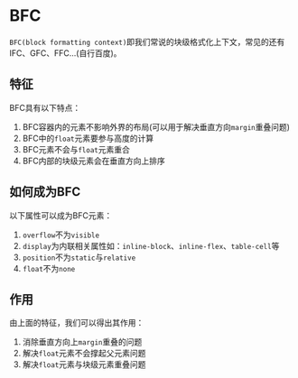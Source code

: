 # BFC

`BFC(block formatting context)`即我们常说的块级格式化上下文，常见的还有IFC、GFC、FFC...(自行百度)。

## 特征

BFC具有以下特点：

1. BFC容器内的元素不影响外界的布局(可以用于解决垂直方向`margin`重叠问题)
2. BFC中的`float`元素要参与高度的计算
3. BFC元素不会与`float`元素重合
4. BFC内部的块级元素会在垂直方向上排序

## 如何成为BFC

以下属性可以成为BFC元素：

1. `overflow`不为`visible`
2. `display`为内联相关属性如：`inline-block`、`inline-flex`、`table-cell`等
3. `position`不为`static`与`relative`
4. `float`不为`none`

## 作用

由上面的特征，我们可以得出其作用：

1. 消除垂直方向上`margin`重叠的问题
2. 解决`float`元素不会撑起父元素问题
3. 解决`float`元素与块级元素重叠问题

